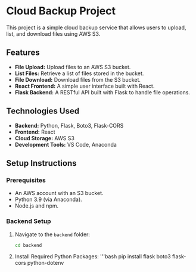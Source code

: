 # Cloud Backup Project

This project is a simple cloud backup service that allows users to upload, list, and download files using AWS S3.

## Features

- **File Upload:** Upload files to an AWS S3 bucket.
- **List Files:** Retrieve a list of files stored in the bucket.
- **File Download:** Download files from the S3 bucket.
- **React Frontend:** A simple user interface built with React.
- **Flask Backend:** A RESTful API built with Flask to handle file operations.

## Technologies Used

- **Backend:** Python, Flask, Boto3, Flask-CORS
- **Frontend:** React
- **Cloud Storage:** AWS S3
- **Development Tools:** VS Code, Anaconda

## Setup Instructions

### Prerequisites

- An AWS account with an S3 bucket.
- Python 3.9 (via Anaconda).
- Node.js and npm.

### Backend Setup

1. Navigate to the `backend` folder:
   ```bash
   cd backend
   
2. Install Required Python Packages:
   '''bash
   pip install flask boto3 flask-cors python-dotenv
   
  
